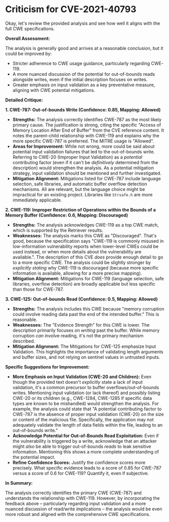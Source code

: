 # Criticism for CVE-2021-40793

Okay, let's review the provided analysis and see how well it aligns with the full CWE specifications.

**Overall Assessment:**

The analysis is generally good and arrives at a reasonable conclusion, but it could be improved by:

*   Stricter adherence to CWE usage guidance, particularly regarding CWE-119.
*   A more nuanced discussion of the potential for out-of-bounds reads alongside writes, even if the initial description focuses on writes.
*   Greater emphasis on input validation as a key preventative measure, aligning with CWE potential mitigations.

**Detailed Critique:**

**1. CWE-787: Out-of-bounds Write (Confidence: 0.85, Mapping: Allowed)**

*   **Strengths:** The analysis correctly identifies CWE-787 as the most likely primary cause. The justification is strong, citing the specific "Access of Memory Location After End of Buffer" from the CVE reference content.  It notes the parent-child relationship with CWE-119 and explains why the more specific CWE-787 is preferred. The MITRE usage is "Allowed".
*   **Areas for Improvement:** While not wrong, more could be said about potential input validation failures that led to the out-of-bounds write.  Referring to CWE-20 (Improper Input Validation) as a *potential* contributing factor (even if it can't be *definitively* determined from the description) would strengthen the analysis. As a potential mitigation strategy, input validation should be mentioned and further investigated.
*   **Mitigation Alignment:** Mitigations listed for CWE-787 include language selection, safe libraries, and automatic buffer overflow detection mechanisms.  All are relevant, but the language choice might be impractical for an existing project. Libraries like `Strsafe.h` are more immediately applicable.

**2. CWE-119: Improper Restriction of Operations within the Bounds of a Memory Buffer (Confidence: 0.6, Mapping: Discouraged)**

*   **Strengths:** The analysis acknowledges CWE-119 as a top CWE match, which is supported by the Retriever results.
*   **Weaknesses:** The analysis marks this CWE as "Discouraged". That's good, because the specification says "CWE-119 is commonly misused in low-information vulnerability reports when lower-level CWEs could be used instead, or when more details about the vulnerability are available.". The description of this CVE *does* provide enough detail to go to a more specific CWE. The analysis could be slightly stronger by *explicitly stating* why CWE-119 is discouraged (because more specific information is available, allowing for a more precise mapping).
*   **Mitigation Alignment:** Mitigations for CWE-119 (language selection, safe libraries, overflow detection) are broadly applicable but less specific than those for CWE-787.

**3. CWE-125: Out-of-bounds Read (Confidence: 0.5, Mapping: Allowed)**

*   **Strengths:** The analysis includes this CWE because "memory corruption could involve reading data past the end of the intended buffer." This is reasonable.
*   **Weaknesses:** The "Evidence Strength" for this CWE is lower.  The description primarily focuses on *writing* past the buffer.  While memory corruption *can* involve reading, it's not the primary mechanism described.
*   **Mitigation Alignment:** The Mitigations for CWE-125 emphasize Input Validation. This highlights the importance of validating length arguments and buffer sizes, and not relying on sentinel values in untrusted inputs.

**Specific Suggestions for Improvement:**

*   **More Emphasis on Input Validation (CWE-20 and Children):** Even though the provided text doesn't *explicitly* state a lack of input validation, it's a common precursor to buffer overflows/out-of-bounds writes. Mentioning input validation (or lack thereof) and possibly listing CWE-20 or its children (e.g., CWE-1284, CWE-1285 if specific data types are known to be mishandled) would strengthen the analysis.  For example, the analysis could state that "A potential contributing factor to CWE-787 is the absence of proper input validation (CWE-20) on the size or content of the malicious file.  Specifically, the application may not adequately validate the length of data fields within the file, leading to an out-of-bounds write."
*   **Acknowledge Potential for Out-of-Bounds Read Exploitation:** Even if the vulnerability is triggered by a write, acknowledge that an attacker might *also* be able to trigger out-of-bounds *reads* to leak sensitive information. Mentioning this shows a more complete understanding of the potential impact.
*   **Refine Confidence Scores:** Justify the confidence scores more precisely.  What specific evidence leads to a score of 0.85 for CWE-787 versus a score of 0.6 for CWE-119?  Quantify it, even if subjective.

**In Summary:**

The analysis correctly identifies the primary CWE (CWE-787) and understands the relationship with CWE-119.  However, by incorporating the feedback above – particularly regarding input validation and a more nuanced discussion of read/write implications – the analysis would be even more robust and aligned with the comprehensive CWE specifications.